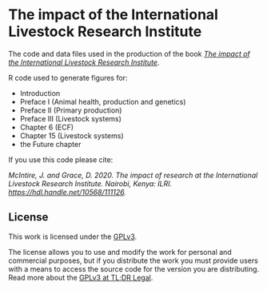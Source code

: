 # The impact of the International Livestock Research Institute

The code and data files used in the production of the book *[The impact of the International Livestock Research Institute](https://hdl.handle.net/10568/108972)*.

R code used to generate figures for:

- Introduction
- Preface I (Animal health, production and genetics)
- Preface II (Primary production)
- Preface III (Livestock systems)
- Chapter 6 (ECF)
- Chapter 15 (Livestock systems)
- the Future chapter

If you use this code please cite:

*McIntire, J. and Grace, D. 2020. The impact of research at the International Livestock Research Institute. Nairobi, Kenya: ILRI. https://hdl.handle.net/10568/111126.*

## License

This work is licensed under the [GPLv3](https://www.gnu.org/licenses/gpl-3.0.en.html).

The license allows you to use and modify the work for personal and commercial purposes, but if you distribute the work you must provide users with a means to access the source code for the version you are distributing. Read more about the [GPLv3 at TL;DR Legal](https://tldrlegal.com/license/gnu-general-public-license-v3-(gpl-3)).
